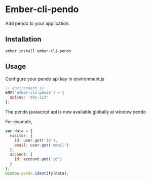 # Ember-cli-pendo

Add pendo to your application.

## Installation

`ember install ember-cli-pendo`

## Usage

Configure your pendo api key in environment.js
```javascript
// environment.js
ENV['ember-cli-pendo'] = {
  apiKey: 'abc-123'
};
```

The pendo javascript api is now avaliable globally at window.pendo

For example,
```javascript
var data = {
  visitor: {
    id: user.get('id'),
    email: user.get('email')
  },
  account: {
    id: account.get('id')
  }
};
window.pendo.identify(data);
```
